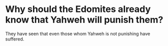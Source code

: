# Why should the Edomites already know that Yahweh will punish them?

They have seen that even those whom Yahweh is not punishing have suffered.
